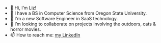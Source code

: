 - 👋 Hi, I’m Liz!
- 🌱 I have a BS in Computer Science from Oregon State University.
- 💼 I'm a new Software Engineer in SaaS technology.
- 💞️ I’m looking to collaborate on projects involving the outdoors, cats & horror movies.
- 📫 How to reach me: [my LinkedIn](http://www.linkedin.com/in/elizabeth-thorne/)

<!---
ethorne2/ethorne2 is a ✨ special ✨ repository because its `README.md` (this file) appears on your GitHub profile.
You can click the Preview link to take a look at your changes.
--->
